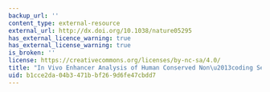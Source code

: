 ```yaml
---
backup_url: ''
content_type: external-resource
external_url: http://dx.doi.org/10.1038/nature05295
has_external_licence_warning: true
has_external_license_warning: true
is_broken: ''
license: https://creativecommons.org/licenses/by-nc-sa/4.0/
title: "In Vivo Enhancer Analysis of Human Conserved Non\u2013coding Sequences"
uid: b1cce2da-04b3-471b-bf26-9d6fe47cbdd7
---
```

